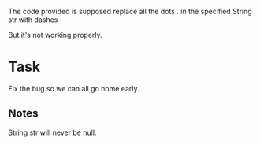 The code provided is supposed replace all the dots . in the specified String str with dashes -

But it's not working properly.

# Task
Fix the bug so we can all go home early.

## Notes
String str will never be null.
